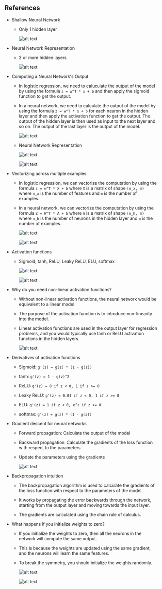 ## References

- Shallow Neural Network

    - Only 1 hidden layer

        ![alt text](image.png)

- Neural Network Representation

    - 2 or more hidden layers

        ![alt text](image-1.png)

- Computing a Neural Network's Output

    - In logistic regression, we need to caluculate the output of the model by using the formula `z = w^T * x + b` and then apply the sigmoid function to get the output.
    - In a neural network, we need to calculate the output of the model by using the formula `z = w^T * x + b` for each neuron in the hidden layer and then apply the activation function to get the output. The output of the hidden layer is then used as input to the next layer and so on. The output of the last layer is the output of the model.

        ![alt text](image-2.png)

    - Neural Network Representation

        ![alt text](image-3.png)

        ![alt text](image-4.png)

- Vectorizing across multiple examples

    - In logistic regression, we can vectorize the computation by using the formula `z = w^T * X + b` where `X` is a matrix of shape `(n_x, m)` where `n_x` is the number of features and `m` is the number of examples.
    - In a neural network, we can vectorize the computation by using the formula `Z = W^T * A + b` where `A` is a matrix of shape `(n_h, m)` where `n_h` is the number of neurons in the hidden layer and `m` is the number of examples.

        ![alt text](image-5.png)

        ![alt text](image-6.png)

- Activation functions

    - Sigmoid, tanh, ReLU, Leaky ReLU, ELU, softmax

        ![alt text](image-7.png)

        ![alt text](image-8.png)

- Why do you need non-linear activation functions?

    - Without non-linear activation functions, the neural network would be equivalent to a linear model.

    - The purpose of the activation function is to introduce non-linearity into the model.

    - Linear activation functions are used in the output layer for regression problems, and you would typically use tanh or ReLU activation functions in the hidden layers.

        ![alt text](image-9.png)

- Derivatives of activation functions

    - Sigmoid: `g'(z) = g(z) * (1 - g(z))`

    - tanh: `g'(z) = 1 - g(z)^2`

    - ReLU: `g'(z) = 0 if z < 0, 1 if z >= 0`

    - Leaky ReLU: `g'(z) = 0.01 if z < 0, 1 if z >= 0`

    - ELU: `g'(z) = 1 if z < 0, e^z if z >= 0`

    - softmax: `g'(z) = g(z) * (1 - g(z))`

- Gradient descent for neural networks

    - Forward propagation: Calculate the output of the model

    - Backward propagation: Calculate the gradients of the loss function with respect to the parameters

    - Update the parameters using the gradients

        ![alt text](image-10.png)

- Backpropagation intuition

    - The backpropagation algorithm is used to calculate the gradients of the loss function with respect to the parameters of the model.

    - It works by propagating the error backwards through the network, starting from the output layer and moving towards the input layer.

    - The gradients are calculated using the chain rule of calculus.

- What happens if you initialize weights to zero?

    - If you initialize the weights to zero, then all the neurons in the network will compute the same output.

    - This is because the weights are updated using the same gradient, and the neurons will learn the same features.

    - To break the symmetry, you should initialize the weights randomly.

        ![alt text](image-11.png)

        ![alt text](image-12.png)

